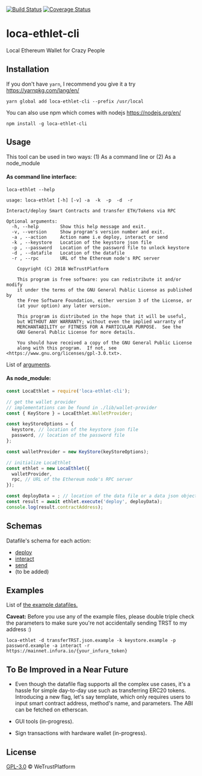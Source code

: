 [![Build Status](https://travis-ci.org/WeTrustPlatform/loca-ethlet-cli.svg?branch=master)](https://travis-ci.org/WeTrustPlatform/loca-ethlet-cli)
[![Coverage Status](https://coveralls.io/repos/github/WeTrustPlatform/loca-ethlet-cli/badge.svg?branch=master)](https://coveralls.io/github/WeTrustPlatform/loca-ethlet-cli?branch=master)

# loca-ethlet-cli

Local Ethereum Wallet for Crazy People


## Installation

If you don't have `yarn`, I recommend you give it a try https://yarnpkg.com/lang/en/
```
yarn global add loca-ethlet-cli --prefix /usr/local
```

You can also use npm which comes with nodejs https://nodejs.org/en/
```
npm install -g loca-ethlet-cli
```


## Usage

This tool can be used in two ways: (1) As a command line or (2) As a node_module

#### As command line interface:

```
loca-ethlet --help

usage: loca-ethlet [-h] [-v] -a  -k  -p  -d  -r

Interact/deploy Smart Contracts and transfer ETH/Tokens via RPC

Optional arguments:
  -h, --help        Show this help message and exit.
  -v, --version     Show program's version number and exit.
  -a , --action     Action name i.e deploy, interact or send
  -k , --keystore   Location of the keystore json file
  -p , --password   Location of the password file to unlock keystore
  -d , --datafile   Location of the datafile
  -r , --rpc        URL of the Ethereum node's RPC server

    Copyright (C) 2018 WeTrustPlatform

    This program is free software: you can redistribute it and/or modify
    it under the terms of the GNU General Public License as published by
    the Free Software Foundation, either version 3 of the License, or
    (at your option) any later version.

    This program is distributed in the hope that it will be useful,
    but WITHOUT ANY WARRANTY; without even the implied warranty of
    MERCHANTABILITY or FITNESS FOR A PARTICULAR PURPOSE.  See the
    GNU General Public License for more details.

    You should have received a copy of the GNU General Public License
    along with this program.  If not, see <https://www.gnu.org/licenses/gpl-3.0.txt>.
```

List of [arguments](https://github.com/WeTrustPlatform/loca-ethlet-cli/blob/master/bin/index.js).


#### As node_module:

```javascript
const LocaEthlet = require('loca-ethlet-cli');

// get the wallet provider
// implementations can be found in ./lib/wallet-provider
const { KeyStore } = LocaEthlet.WalletProvider;

const keyStoreOptions = {
  keystore, // location of the keystore json file
  password, // location of the password file
};

const walletProvider = new KeyStore(keyStoreOptions);

// initialize LocaEthlet
const ethlet = new LocaEthlet({
  walletProvider,
  rpc, // URL of the Ethereum node's RPC server
});

const deployData = ; // location of the data file or a data json object
const result = await ethlet.execute('deploy', deployData);
console.log(result.contractAddress);
```


## Schemas
Datafile's schema for each action:
- [deploy](https://github.com/WeTrustPlatform/loca-ethlet-cli/blob/master/schemas/deploy.json)
- [interact](https://github.com/WeTrustPlatform/loca-ethlet-cli/blob/master/schemas/interact.json)
- [send](https://github.com/WeTrustPlatform/loca-ethlet-cli/blob/master/schemas/send.json)
- (to be added)


## Examples
List of [the example datafiles.](https://github.com/WeTrustPlatform/loca-ethlet-cli/tree/master/data)

**Caveat:** Before you use any of the example files, please double triple check the parameters to make sure you're not accidentally sending TRST to my address :)

```
loca-ethlet -d transferTRST.json.example -k keystore.example -p password.example -a interact -r https://mainnet.infura.io/{your_infura_token}
```

## To Be Improved in a Near Future
- Even though the datafile flag supports all the complex use cases, it's a hassle for simple day-to-day use such as transferring ERC20 tokens. Introducing a new flag, let's say template, which only requires users to input smart contract address, method's name, and parameters.  The ABI can be fetched on etherscan.

- GUI tools (in-progress).

- Sign transactions with hardware wallet (in-progress).


## License
[GPL-3.0](https://github.com/WeTrustPlatform/loca-ethlet-cli/blob/master/LICENSE) &copy; WeTrustPlatform
